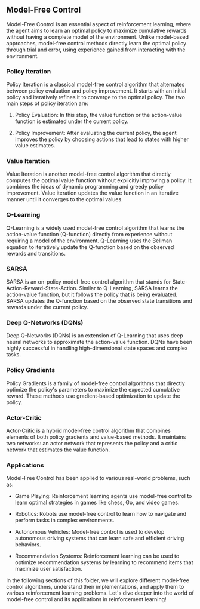 ## Model-Free Control
Model-Free Control is an essential aspect of reinforcement learning, where the agent aims to learn an optimal policy to maximize cumulative rewards without having a complete model of the environment. Unlike model-based approaches, model-free control methods directly learn the optimal policy through trial and error, using experience gained from interacting with the environment.

### Policy Iteration
Policy Iteration is a classical model-free control algorithm that alternates between policy evaluation and policy improvement. It starts with an initial policy and iteratively refines it to converge to the optimal policy. The two main steps of policy iteration are:

1. Policy Evaluation: In this step, the value function or the action-value function is estimated under the current policy.

2. Policy Improvement: After evaluating the current policy, the agent improves the policy by choosing actions that lead to states with higher value estimates.

### Value Iteration
Value Iteration is another model-free control algorithm that directly computes the optimal value function without explicitly improving a policy. It combines the ideas of dynamic programming and greedy policy improvement. Value iteration updates the value function in an iterative manner until it converges to the optimal values.

### Q-Learning
Q-Learning is a widely used model-free control algorithm that learns the action-value function (Q-function) directly from experience without requiring a model of the environment. Q-Learning uses the Bellman equation to iteratively update the Q-function based on the observed rewards and transitions.

### SARSA
SARSA is an on-policy model-free control algorithm that stands for State-Action-Reward-State-Action. Similar to Q-Learning, SARSA learns the action-value function, but it follows the policy that is being evaluated. SARSA updates the Q-function based on the observed state transitions and rewards under the current policy.

### Deep Q-Networks (DQNs)
Deep Q-Networks (DQNs) is an extension of Q-Learning that uses deep neural networks to approximate the action-value function. DQNs have been highly successful in handling high-dimensional state spaces and complex tasks.

### Policy Gradients
Policy Gradients is a family of model-free control algorithms that directly optimize the policy's parameters to maximize the expected cumulative reward. These methods use gradient-based optimization to update the policy.

### Actor-Critic
Actor-Critic is a hybrid model-free control algorithm that combines elements of both policy gradients and value-based methods. It maintains two networks: an actor network that represents the policy and a critic network that estimates the value function.

### Applications
Model-Free Control has been applied to various real-world problems, such as:

- Game Playing: Reinforcement learning agents use model-free control to learn optimal strategies in games like chess, Go, and video games.

- Robotics: Robots use model-free control to learn how to navigate and perform tasks in complex environments.

- Autonomous Vehicles: Model-free control is used to develop autonomous driving systems that can learn safe and efficient driving behaviors.

- Recommendation Systems: Reinforcement learning can be used to optimize recommendation systems by learning to recommend items that maximize user satisfaction.

In the following sections of this folder, we will explore different model-free control algorithms, understand their implementations, and apply them to various reinforcement learning problems. Let's dive deeper into the world of model-free control and its applications in reinforcement learning!